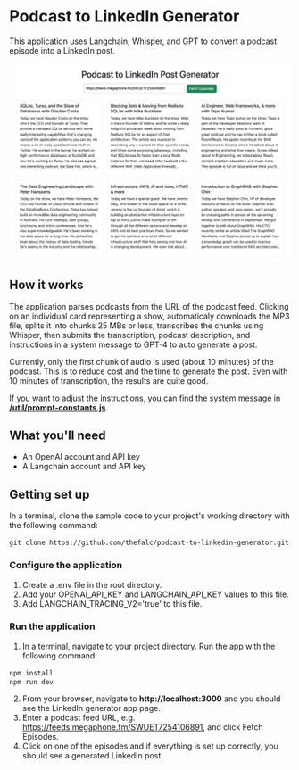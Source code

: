 # Podcast to LinkedIn Generator
This application uses Langchain, Whisper, and GPT to convert a podcast episode into a LinkedIn post.

<p align="center">
  <img src="/images/app-screenshot.png" />
</p>

## How it works
The application parses podcasts from the URL of the podcast feed. Clicking on an individual card
representing a show, automaticaly downloads the MP3 file, splits it into chunks 25 MBs or less,
transcribes the chunks using Whisper, then submits the transcription, podcast description, and 
instructions in a system message to GPT-4 to auto generate a post.

Currently, only the first chunk of audio is used (about 10 minutes) of the podcast. This is to reduce
cost and the time to generate the post. Even with 10 minutes of transcription, the results are
quite good.

If you want to adjust the instructions, you can find the system message in [**/util/prompt-constants.js**](//util/prompt-constants.js).

## What you'll need

* An OpenAI account and API key
* A Langchain account and API key

## Getting set up
In a terminal, clone the sample code to your project's working directory with the following command:

```shell
git clone https://github.com/thefalc/podcast-to-linkedin-generator.git
```

### Configure the application

1. Create a .env file in the root directory.
2. Add your OPENAI_API_KEY and LANGCHAIN_API_KEY values to this file.
3. Add LANGCHAIN_TRACING_V2='true' to this file.

### Run the application

1. In a terminal, navigate to your project directory. Run the app with the following command:

```shell
npm install
npm run dev
```
2. From your browser, navigate to **http://localhost:3000** and you should see the LinkedIn generator app page.
3. Enter a podcast feed URL, e.g. https://feeds.megaphone.fm/SWUET7254106891, and click Fetch Episodes.
4. Click on one of the episodes and if everything is set up correctly, you should see a generated LinkedIn post.